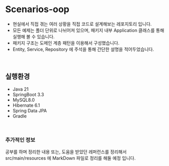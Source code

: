 # Scenarios-oop
+ 현실에서 직접 겪는 여러 상황을 직접 코드로 설계해보는 레포지토리 입니다.
+ 모든 예제는 폴더 단위로 나뉘어져 있으며, 패키지 내부 Application 클래스를 통해 실행해 볼 수 있습니다.
+ 패키지 구조는 도메인 계층 패턴을 이용해서 구성했습니다.
+ Entity, Service, Repository 에 주석을 통해 간단한 설명을 적어두었습니다.

<br>

## 실행환경
+ Java 21
+ SpringBoot 3.3
+ MySQL8.0
+ Hibernate 6.1
+ Spring Data JPA 
+ Gradle

<br>

### 추가적인 정보
공부를 하며 정리한 내용 또는, 도움을 받았던 레퍼런스를 정리해서 src/main/resources 에 MarkDown 파일로 정리를 해둘 예정 입니다.

